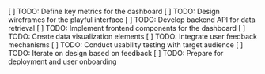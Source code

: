 [ ] TODO: Define key metrics for the dashboard
[ ] TODO: Design wireframes for the playful interface
[ ] TODO: Develop backend API for data retrieval
[ ] TODO: Implement frontend components for the dashboard
[ ] TODO: Create data visualization elements
[ ] TODO: Integrate user feedback mechanisms
[ ] TODO: Conduct usability testing with target audience
[ ] TODO: Iterate on design based on feedback
[ ] TODO: Prepare for deployment and user onboarding